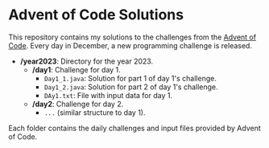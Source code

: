 # Advent of Code Solutions

This repository contains my solutions to the challenges from the [Advent of Code](https://adventofcode.com/). Every day in December, a new programming challenge is released.

- **/year2023**: Directory for the year 2023.
  - **/day1**: Challenge for day 1.
    - `Day1_1.java`: Solution for part 1 of day 1's challenge.
    - `Day1_2.java`: Solution for part 2 of day 1's challenge.
    - `DAy1.txt`: File with input data for day 1.
  - **/day2**: Challenge for day 2.
    - `...` (similar structure to day 1).

Each folder contains the daily challenges and input files provided by Advent of Code.
